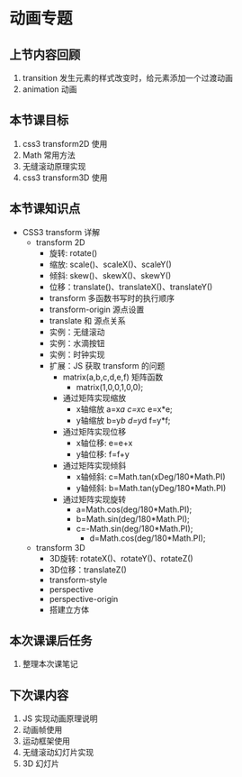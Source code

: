 # 动画专题

## 上节内容回顾
1. transition 发生元素的样式改变时，给元素添加一个过渡动画
2. animation 动画

## 本节课目标
1. css3 transform2D 使用
2. Math 常用方法
3. 无缝滚动原理实现
4. css3 transform3D 使用

## 本节课知识点
- CSS3 transform 详解
  - transform 2D
    - 旋转: rotate()
    - 缩放: scale()、scaleX()、scaleY()
    - 倾斜: skew()、skewX()、skewY()
    - 位移：translate()、translateX()、translateY()
    - transform 多函数书写时的执行顺序
    - transform-origin 源点设置
    - translate 和 源点关系
    - 实例：无缝滚动
    - 实例：水滴按钮
    - 实例：时钟实现
    - 扩展：JS 获取 transform 的问题
      - matrix(a,b,c,d,e,f) 矩阵函数
	    - matrix(1,0,0,1,0,0);
      - 通过矩阵实现缩放
        - x轴缩放 a=x*a    c=x*c     e=x*e;
        - y轴缩放 b=y*b   d=y*d     f=y*f;
      - 通过矩阵实现位移
        - x轴位移: e=e+x
        - y轴位移: f=f+y
      - 通过矩阵实现倾斜
        - x轴倾斜: c=Math.tan(xDeg/180*Math.PI)
        - y轴倾斜: b=Math.tan(yDeg/180*Math.PI)
      - 通过矩阵实现旋转
        - a=Math.cos(deg/180*Math.PI); 
        - b=Math.sin(deg/180*Math.PI);
        - c=-Math.sin(deg/180*Math.PI);
		    - d=Math.cos(deg/180*Math.PI);
  - transform 3D 
    - 3D旋转: rotateX()、rotateY()、rotateZ()
    - 3D位移：translateZ()
    - transform-style
    - perspective
    - perspective-origin
    - 搭建立方体

## 本次课课后任务
1. 整理本次课笔记

## 下次课内容
1. JS 实现动画原理说明
2. 动画帧使用
3. 运动框架使用
4. 无缝滚动幻灯片实现
5. 3D 幻灯片